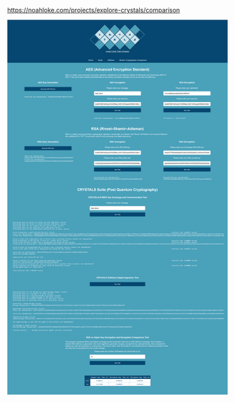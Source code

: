https://noahloke.com/projects/explore-crystals/comparison

<img width="600" src="Screenshots/demo.png">

